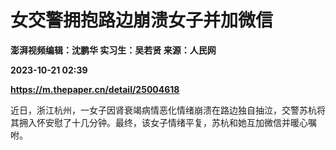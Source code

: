 # 女交警拥抱路边崩溃女子并加微信
**澎湃视频编辑：沈鹏华 实习生：吴若贤 来源：人民网**

**2023-10-21 02:39**

**https://m.thepaper.cn/detail/25004618**

近日，浙江杭州，一女子因肾衰竭病情恶化情绪崩溃在路边独自抽泣，交警苏杭将其拥入怀安慰了十几分钟。最终，该女子情绪平复，苏杭和她互加微信并暖心嘱咐。